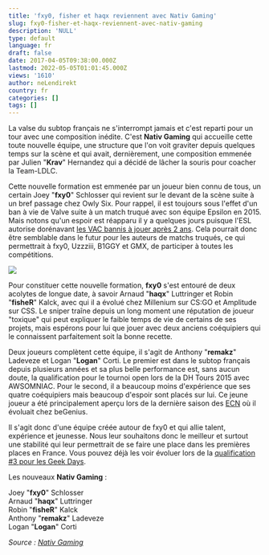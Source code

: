 ```yaml
---
title: 'fxy0, fisher et haqx reviennent avec Nativ Gaming'
slug: fxy0-fisher-et-haqx-reviennent-avec-nativ-gaming
description: 'NULL'
type: default
language: fr
draft: false
date: 2017-04-05T09:38:00.000Z
lastmod: 2022-05-05T01:01:45.000Z
views: '1610'
author: neLendirekt
country: fr
categories: []
tags: []
---
```

La valse du subtop français ne s'interrompt jamais et c'est reparti pour un tour avec une composition inédite. C'est **Nativ Gaming** qui accueille cette toute nouvelle équipe, une structure que l'on voit graviter depuis quelques temps sur la scène et qui avait, dernièrement, une composition emmenée par Julien "**Krav**" Hernandez qui a décidé de lâcher la souris pour coacher la Team-LDLC.

Cette nouvelle formation est emmenée par un joueur bien connu de tous, un certain Joey "**fxy0**" Schlosser qui revient sur le devant de la scène suite à un bref passage chez Owly Six. Pour rappel, il est toujours sous l'effet d'un ban à vie de Valve suite à un match truqué avec son équipe Epsilon en 2015\. Mais notons qu'un espoir est réapparu il y a quelques jours puisque l'ESL autorise dorénavant [les VAC bannis à jouer après 2 ans](https:///flash/les-vac-bannis-peuvent-jouer-sur-esl-apres-2-ans/399). Cela pourrait donc être semblable dans le futur pour les auteurs de matchs truqués, ce qui permettrait à fxy0, Uzzziii, B1GGY et GMX, de participer à toutes les compétitions.

![](/storage/images/58e4b4eb0bda2_fxy0jpeg.jpeg)

Pour constituer cette nouvelle formation, **fxy0** s'est entouré de deux acolytes de longue date, à savoir Arnaud "**haqx**" Luttringer et Robin "**fisheR**" Kalck, avec qui il a évolué chez Millenium sur CS:GO et Amplitude sur CSS. Le sniper traîne depuis un long moment une réputation de joueur "toxique" qui peut expliquer le faible temps de vie de certains de ses projets, mais espérons pour lui que jouer avec deux anciens coéquipiers qui le connaissent parfaitement soit la bonne recette. 

Deux joueurs complètent cette équipe, il s'agit de Anthony "**remakz**" Ladeveze et Logan "**Logan**" Corti. Le premier est dans le subtop français depuis plusieurs années et sa plus belle performance est, sans aucun doute, la qualification pour le tournoi open lors de la DH Tours 2015 avec AWSOMNIAC. Pour le second, il a beaucoup moins d'expérience que ses quatre coéquipiers mais beaucoup d'espoir sont placés sur lui. Ce jeune joueur a été principalement aperçu lors de la dernière saison des [ECN](https:///flash/search/137) où il évoluait chez beGenius.

Il s'agit donc d'une équipe créée autour de fxy0 et qui allie talent, expérience et jeunesse. Nous leur souhaitons donc le meilleur et surtout une stabilité qui leur permettrait de se faire une place dans les premières places en France. Vous pouvez déjà les voir évoluer lors de la [qualification #3 pour les Geek Days](https:///flash/geek-days-troisieme-qualification/381).

Les nouveaux **Nativ Gaming** :

Joey "**fxy0**" Schlosser  
Arnaud "**haqx**" Luttringer  
Robin "**fisheR**" Kalck  
Anthony "**remakz**" Ladeveze  
Logan "**Logan**" Corti

_Source : [Nativ Gaming](http://nativgaming.com/nativ-go-nouvel-effectif/)_
